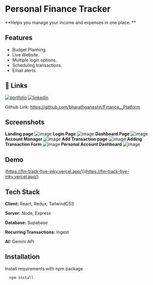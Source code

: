 
# Personal Finance Tracker 

**Helps you manage your income and expenses in one place. 
**

## Features

- Budget Planning.
- Live Website.
- Multiple login options.
- Scheduling transactions.
- Email alerts.


## 🔗 Links
[![portfolio](https://img.shields.io/badge/my_portfolio-000?style=for-the-badge&logo=ko-fi&logoColor=white)](https://katherineoelsner.com/)
[![linkedin](https://img.shields.io/badge/linkedin-0A66C2?style=for-the-badge&logo=linkedin&logoColor=white)](https://www.linkedin.com/in/bharathganeshn/)

Github Link: https://github.com/bharathganeshn/Finance__Platform



## Screenshots

**Landing page**
![image](https://github.com/user-attachments/assets/707bbd07-bf8a-469c-976f-147a44da7891)
**Login Page**
![image](https://github.com/user-attachments/assets/d8727644-1be0-4d98-840d-a973ca6f6e1f)
**Dashboard Page**
![image](https://github.com/user-attachments/assets/48f2ea50-46b4-4ad9-b1a8-1b3523c2db96)
**Account Manager**
![image](https://github.com/user-attachments/assets/0ecf19c9-240d-446f-b195-2576c7c3d90f)
**Add Transaction page**
![image](https://github.com/user-attachments/assets/4836f491-38b1-4d8d-abb3-0ba769491f41)
**Adding Transaction Form**
![image](https://github.com/user-attachments/assets/c84b5f61-8045-4d7f-94a9-18c00658fbc1)
**Personal Account Dashboard** 
![image](https://github.com/user-attachments/assets/f7ee26c8-b377-4e96-9d3a-5ed495857819)






## Demo

(https://fin-track-five-inky.vercel.app/)](https://fin-track-five-inky.vercel.app/)


## Tech Stack

**Client:** React, Redux, TailwindCSS

**Server:** Node, Express

**Database:** Supabase 

**Recurring Transactions:** Ingest

**AI:** Gemini APi


## Installation

Install requirements with npm package

```bash
  npm install
```
    
